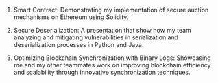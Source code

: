 1. Smart Contract: Demonstrating my implementation of secure auction mechanisms on Ethereum using Solidity.

2. Secure Deserialization: A presentation that show how my team analyzing and mitigating vulnerabilities in serialization and deserialization processes in Python and Java.

3. Optimizing Blockchain Synchronization with Binary Logs: Showcasing me and my other teammates work on improving blockchain efficiency and scalability through innovative synchronization techniques.
